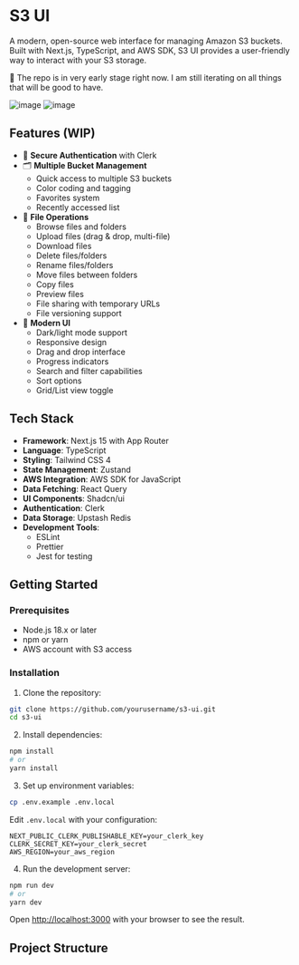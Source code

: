 # S3 UI

A modern, open-source web interface for managing Amazon S3 buckets. Built with Next.js, TypeScript, and AWS SDK, S3 UI provides a user-friendly way to interact with your S3 storage.

🚧 The repo is in very early stage right now. I am still iterating on all things that will be good to have. 

![image](https://github.com/user-attachments/assets/2ef322db-9256-40c8-9057-63aa5e2c2f67)
![image](https://github.com/user-attachments/assets/7f68a727-5277-44b1-91ce-0007d8df3cf4)



## Features (WIP)

- 🔐 **Secure Authentication** with Clerk
- 🗂️ **Multiple Bucket Management**
  - Quick access to multiple S3 buckets
  - Color coding and tagging
  - Favorites system
  - Recently accessed list
- 📁 **File Operations**
  - Browse files and folders
  - Upload files (drag & drop, multi-file)
  - Download files
  - Delete files/folders
  - Rename files/folders
  - Move files between folders
  - Copy files
  - Preview files
  - File sharing with temporary URLs
  - File versioning support
- 🎨 **Modern UI**
  - Dark/light mode support
  - Responsive design
  - Drag and drop interface
  - Progress indicators
  - Search and filter capabilities
  - Sort options
  - Grid/List view toggle

## Tech Stack

- **Framework**: Next.js 15 with App Router
- **Language**: TypeScript
- **Styling**: Tailwind CSS 4
- **State Management**: Zustand
- **AWS Integration**: AWS SDK for JavaScript
- **Data Fetching**: React Query
- **UI Components**: Shadcn/ui
- **Authentication**: Clerk
- **Data Storage**: Upstash Redis
- **Development Tools**:
  - ESLint
  - Prettier
  - Jest for testing

## Getting Started

### Prerequisites

- Node.js 18.x or later
- npm or yarn
- AWS account with S3 access

### Installation

1. Clone the repository:
```bash
git clone https://github.com/yourusername/s3-ui.git
cd s3-ui
```

2. Install dependencies:
```bash
npm install
# or
yarn install
```

3. Set up environment variables:
```bash
cp .env.example .env.local
```
Edit `.env.local` with your configuration:
```env
NEXT_PUBLIC_CLERK_PUBLISHABLE_KEY=your_clerk_key
CLERK_SECRET_KEY=your_clerk_secret
AWS_REGION=your_aws_region
```

4. Run the development server:
```bash
npm run dev
# or
yarn dev
```

Open [http://localhost:3000](http://localhost:3000) with your browser to see the result.

## Project Structure
